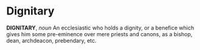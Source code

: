 # Dignitary

**DIGNITARY**, _noun_ An ecclesiastic who holds a dignity, or a benefice which gives him some pre-eminence over mere priests and canons, as a bishop, dean, archdeacon, prebendary, etc.